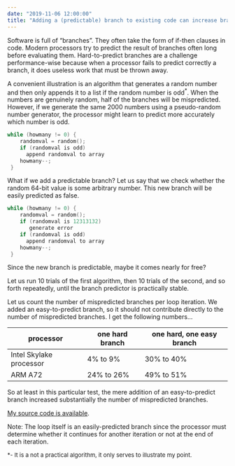 ```yaml
---
date: "2019-11-06 12:00:00"
title: "Adding a (predictable) branch to existing code can increase branch mispredictions"
---
```




Software is full of &ldquo;branches&rdquo;. They often take the form of if-then clauses in code. Modern processors try to predict the result of branches often long before evaluating them. Hard-to-predict branches are a challenge performance-wise because when a processor fails to predict correctly a branch, it does useless work that must be thrown away.

A convenient illustration is an algorithm that generates a random number and then only appends it to a list if the random number is odd<sup>*</sup>. When the numbers are genuinely random, half of the branches will be mispredicted. However, if we generate the same 2000 numbers using a pseudo-random number generator, the processor might learn to predict more accurately which number is odd.
```C
while (howmany != 0) {
    randomval = random();
    if (randomval is odd)
      append randomval to array
    howmany--;
 }
```


What if we add a predictable branch? Let us say that we check whether the random 64-bit value is some arbitrary number. This new branch will be easily predicted as false.
```C
while (howmany != 0) {
    randomval = random();
    if (randomval is 12313132)
       generate error
    if (randomval is odd)
      append randomval to array
    howmany--;
 }
```


Since the new branch is predictable, maybe it comes nearly for free?

Let us run 10 trials of the first algorithm, then 10 trials of the second, and so forth repeatedly, until the branch predictor is practically stable.

Let us count the number of mispredicted branches per loop iteration. We added an easy-to-predict branch, so it should not contribute directly to the number of mispredicted branches. I get the following numbers&hellip;

processor                |one hard branch          |one hard, one easy branch |
-------------------------|-------------------------|-------------------------|
Intel Skylake processor  |4% to 9%                 |30% to 40%               |
ARM A72                  |24% to 26%               |49% to 51%               |


So at least in this particular test, the mere addition of an easy-to-predict branch increased substantially the number of mispredicted branches.

[My source code is available](https://github.com/lemire/Code-used-on-Daniel-Lemire-s-blog/tree/master/2019/11/05).

Note: The loop itself is an easily-predicted branch since the processor must determine whether it continues for another iteration or not at the end of each iteration.
<p style="font-size: small;">*- It is a not a practical algorithm, it only serves to illustrate my point.

